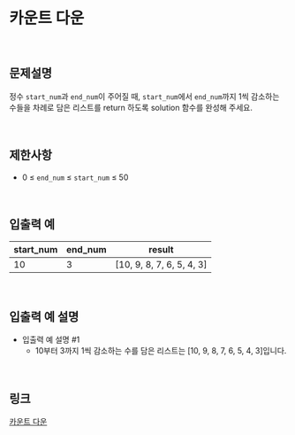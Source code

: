 # 카운트 다운

<br>

## 문제설명
정수 `start_num`과 `end_num`이 주어질 때, `start_num`에서 `end_num`까지 1씩 감소하는 수들을 차례로 담은 리스트를 return 하도록 solution 함수를 완성해 주세요.

<br>

## 제한사항
- 0 ≤ `end_num` ≤ `start_num` ≤ 50

<br>

## 입출력 예
| start_num | end_num | result |
|---|---|---|
| 10 | 3 | [10, 9, 8, 7, 6, 5, 4, 3] |

<br>

## 입출력 예 설명
- 입출력 예 설명 #1
    - 10부터 3까지 1씩 감소하는 수를 담은 리스트는 [10, 9, 8, 7, 6, 5, 4, 3]입니다.

<br>

## 링크
[카운트 다운](https://school.programmers.co.kr/learn/courses/30/lessons/181899)
